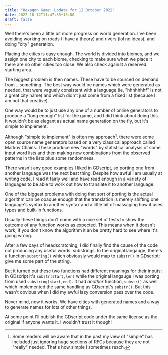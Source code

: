 ```yaml
---
title: "Hexagon Game: Update for 12 October 2022"
date: 2022-10-12T11:47:55+13:00
draft: false
---
```


Well there's been a little bit more progress on world generation. I've
been avoiding working on roads (I have a theory) and rivers (lol no
ideas), and doing "city" generation. 

Placing the cities is easy enough. The world is divided into biomes,
and we assign one city to each biome, checking to make sure when
we place it there are no other cities too close. We also check against
a reserved starting area.

The biggest problem is then names. These have to be sourced on demand
from .. something. The best way would be names which were generated
as needed, that were vaguely consistent with a language (ie, "hhhhhhhf"
is not a great city name) and which didn't just come from a fixed list
(because I am not that creative).

One way would be to just use any one of a number of online generators
to produce a "long enough" list for the game, and I did think about
doing this. It wouldn't be as elegant as actual name generation on
the fly, but it's simple to implement.

Although "simple to implement" is often my approach[^1], there were 
some open source name generators based on a very classical approach
called Markov Chains. These produce new "words" by statistical 
analysis of some input word lists and then making new combinations
from the observed patterns in the lists plus some randomness.

There wasn't any good examples I liked in GDscript, so porting one
from another language was the next best thing. Despite how awful
I am usually at writing code, I read it fairly well and have read
enough in a variety of languages to be able to work out how to
translate it to another language.

One of the biggest problems with doing that sort of porting is the
actual algorithm can be opaque enough that the translation is merely
shifting one language's syntax to another syntax and a little bit of
massaging how it uses types and built-in functions.

Usually these things don't come with a nice set of tests to show
the outcome of any function works as expected. This means when it 
doesn't work, if you don't know the algorithm it an be pretty hard
to see where it's going wrong.

After a few days of headscratching, I did finally find the cause of
the code not producing any useful words: substrings. In the original
langauge, there's a function `substring()` which obviously would
map to `substr()` in GDscript: give me some part of the string. 

But it turned out these two functions had different meanings for 
their inputs: In GDscript it's `substr(start,len)` while the original
langauge I was porting from used `substring(start,end)`. It had
*another* function, `substr()` as well which implemented the same
handling as GDscript's `substr()`. But this wasn't obvious when
I did my awful lazy conversion pass over the code.

Never mind, now it works. We have cities with generated names and
a way to generate names for lots of other things.

At some point I'll publish the GDscript code under the same license
as the original if anyone wants it. I wouldn't trust it though!

[^1]: Some readers will be aware that in the past my view of "simple"
has included just ignoring huge sections of RFCs because they are
not "really" needed. That's how simple I sometimes reach.